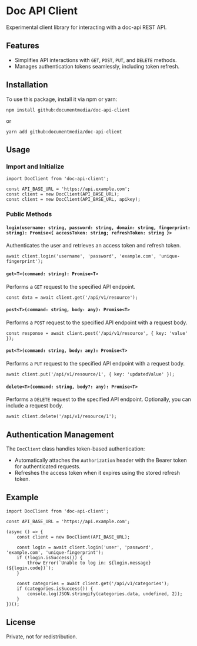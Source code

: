 # Doc API Client

Experimental client library for interacting with a doc-api REST API.

## Features

- Simplifies API interactions with `GET`, `POST`, `PUT`, and `DELETE` methods.
- Manages authentication tokens seamlessly, including token refresh.

## Installation

To use this package, install it via npm or yarn:

    npm install github:documentmedia/doc-api-client

or

    yarn add github:documentmedia/doc-api-client

## Usage

### Import and Initialize

    import DocClient from 'doc-api-client';

    const API_BASE_URL = 'https://api.example.com';
    const client = new DocClient(API_BASE_URL);
    const client = new DocClient(API_BASE_URL, apikey);

### Public Methods

#### `login(username: string, password: string, domain: string, fingerprint: string): Promise<{ accessToken: string; refreshToken: string }>`

Authenticates the user and retrieves an access token and refresh token.

    await client.login('username', 'password', 'example.com', 'unique-fingerprint');

#### `get<T>(command: string): Promise<T>`

Performs a `GET` request to the specified API endpoint.

    const data = await client.get('/api/v1/resource');

#### `post<T>(command: string, body: any): Promise<T>`

Performs a `POST` request to the specified API endpoint with a request body.

    const response = await client.post('/api/v1/resource', { key: 'value' });

#### `put<T>(command: string, body: any): Promise<T>`

Performs a `PUT` request to the specified API endpoint with a request body.

    await client.put('/api/v1/resource/1', { key: 'updatedValue' });

#### `delete<T>(command: string, body?: any): Promise<T>`

Performs a `DELETE` request to the specified API endpoint. Optionally, you can include a request body.

    await client.delete('/api/v1/resource/1');

## Authentication Management

The `DocClient` class handles token-based authentication:

- Automatically attaches the `Authorization` header with the Bearer token for authenticated requests.
- Refreshes the access token when it expires using the stored refresh token.

## Example

    import DocClient from 'doc-api-client';

    const API_BASE_URL = 'https://api.example.com';

    (async () => {
        const client = new DocClient(API_BASE_URL);

        const login = await client.login('user', 'password', 'example.com', 'unique-fingerprint');
        if (!login.isSuccess()) {
            throw Error(`Unable to log in: ${login.message} (${login.code})`);
        }

        const categories = await client.get('/api/v1/categories');
        if (categories.isSuccess()) {
            console.log(JSON.stringify(categories.data, undefined, 2));
        }
    })();

## License

Private, not for redistribution.
